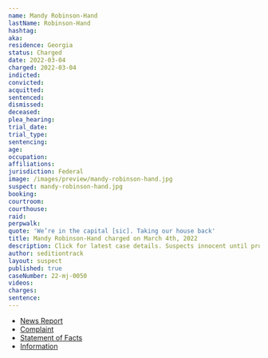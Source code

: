 ```yaml
---
name: Mandy Robinson-Hand
lastName: Robinson-Hand
hashtag:
aka:
residence: Georgia
status: Charged
date: 2022-03-04
charged: 2022-03-04
indicted:
convicted:
acquitted:
sentenced:
dismissed:
deceased:
plea_hearing:
trial_date:
trial_type:
sentencing:
age:
occupation:
affiliations:
jurisdiction: Federal
image: /images/preview/mandy-robinson-hand.jpg
suspect: mandy-robinson-hand.jpg
booking:
courtroom:
courthouse:
raid:
perpwalk:
quote: 'We’re in the capital [sic]. Taking our house back'
title: Mandy Robinson-Hand charged on March 4th, 2022
description: Click for latest case details. Suspects innocent until proven guilty.
author: seditiontrack
layout: suspect
published: true
caseNumber: 22-mj-0050
videos:
charges:
sentence:
---
```

- [News Report](https://www.11alive.com/article/news/special-reports/capitol-insurrection/georgia-couple-arrested-jan-6-case-capitol-riots/85-7da2e02e-4b63-4579-9aef-a959a286d122)
- [Complaint](https://www.justice.gov/usao-dc/case-multi-defendant/file/1482886/download)
- [Statement of Facts](https://www.justice.gov/usao-dc/case-multi-defendant/file/1482891/download)
- [Information](https://extremism.gwu.edu/sites/g/files/zaxdzs2191/f/Charles%20Hand%20III%20and%20Mandy%20Robinson-Hand%20Information.pdf)
